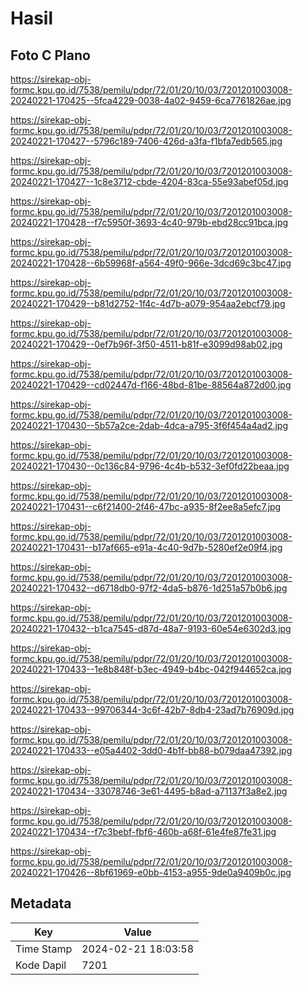 # Hasil

## Foto C Plano

https://sirekap-obj-formc.kpu.go.id/7538/pemilu/pdpr/72/01/20/10/03/7201201003008-20240221-170425--5fca4229-0038-4a02-9459-6ca7761826ae.jpg

https://sirekap-obj-formc.kpu.go.id/7538/pemilu/pdpr/72/01/20/10/03/7201201003008-20240221-170427--5796c189-7406-426d-a3fa-f1bfa7edb565.jpg

https://sirekap-obj-formc.kpu.go.id/7538/pemilu/pdpr/72/01/20/10/03/7201201003008-20240221-170427--1c8e3712-cbde-4204-83ca-55e93abef05d.jpg

https://sirekap-obj-formc.kpu.go.id/7538/pemilu/pdpr/72/01/20/10/03/7201201003008-20240221-170428--f7c5950f-3693-4c40-979b-ebd28cc91bca.jpg

https://sirekap-obj-formc.kpu.go.id/7538/pemilu/pdpr/72/01/20/10/03/7201201003008-20240221-170428--6b59968f-a564-49f0-966e-3dcd69c3bc47.jpg

https://sirekap-obj-formc.kpu.go.id/7538/pemilu/pdpr/72/01/20/10/03/7201201003008-20240221-170429--b81d2752-1f4c-4d7b-a079-954aa2ebcf79.jpg

https://sirekap-obj-formc.kpu.go.id/7538/pemilu/pdpr/72/01/20/10/03/7201201003008-20240221-170429--0ef7b96f-3f50-4511-b81f-e3099d98ab02.jpg

https://sirekap-obj-formc.kpu.go.id/7538/pemilu/pdpr/72/01/20/10/03/7201201003008-20240221-170429--cd02447d-f166-48bd-81be-88564a872d00.jpg

https://sirekap-obj-formc.kpu.go.id/7538/pemilu/pdpr/72/01/20/10/03/7201201003008-20240221-170430--5b57a2ce-2dab-4dca-a795-3f6f454a4ad2.jpg

https://sirekap-obj-formc.kpu.go.id/7538/pemilu/pdpr/72/01/20/10/03/7201201003008-20240221-170430--0c136c84-9796-4c4b-b532-3ef0fd22beaa.jpg

https://sirekap-obj-formc.kpu.go.id/7538/pemilu/pdpr/72/01/20/10/03/7201201003008-20240221-170431--c6f21400-2f46-47bc-a935-8f2ee8a5efc7.jpg

https://sirekap-obj-formc.kpu.go.id/7538/pemilu/pdpr/72/01/20/10/03/7201201003008-20240221-170431--b17af665-e91a-4c40-9d7b-5280ef2e09f4.jpg

https://sirekap-obj-formc.kpu.go.id/7538/pemilu/pdpr/72/01/20/10/03/7201201003008-20240221-170432--d6718db0-97f2-4da5-b876-1d251a57b0b6.jpg

https://sirekap-obj-formc.kpu.go.id/7538/pemilu/pdpr/72/01/20/10/03/7201201003008-20240221-170432--b1ca7545-d87d-48a7-9193-60e54e6302d3.jpg

https://sirekap-obj-formc.kpu.go.id/7538/pemilu/pdpr/72/01/20/10/03/7201201003008-20240221-170433--1e8b848f-b3ec-4949-b4bc-042f944652ca.jpg

https://sirekap-obj-formc.kpu.go.id/7538/pemilu/pdpr/72/01/20/10/03/7201201003008-20240221-170433--99706344-3c6f-42b7-8db4-23ad7b76909d.jpg

https://sirekap-obj-formc.kpu.go.id/7538/pemilu/pdpr/72/01/20/10/03/7201201003008-20240221-170433--e05a4402-3dd0-4b1f-bb88-b079daa47392.jpg

https://sirekap-obj-formc.kpu.go.id/7538/pemilu/pdpr/72/01/20/10/03/7201201003008-20240221-170434--33078746-3e61-4495-b8ad-a71137f3a8e2.jpg

https://sirekap-obj-formc.kpu.go.id/7538/pemilu/pdpr/72/01/20/10/03/7201201003008-20240221-170434--f7c3bebf-fbf6-460b-a68f-61e4fe87fe31.jpg

https://sirekap-obj-formc.kpu.go.id/7538/pemilu/pdpr/72/01/20/10/03/7201201003008-20240221-170426--8bf61969-e0bb-4153-a955-9de0a9409b0c.jpg


## Metadata

| Key        | Value               |
| ---------- | ------------------- |
| Time Stamp | 2024-02-21 18:03:58 |
| Kode Dapil | 7201                |



